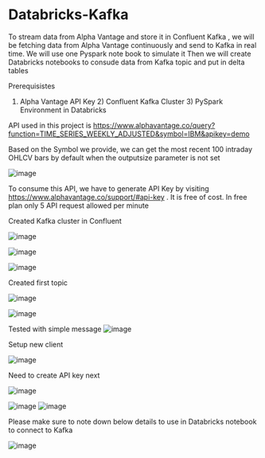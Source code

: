 # Databricks-Kafka

To stream data from Alpha Vantage and store it in Confluent Kafka , we will be fetching data from Alpha Vantage continuously and send to Kafka in real time. We  will use one Pyspark note book to simulate it
Then we will create Databricks notebooks to consude data from Kafka topic and put in delta tables

Prerequisistes
1) Alpha Vantage API Key   2) Confluent Kafka Cluster     3) PySpark Environment in Databricks

API used in this project is https://www.alphavantage.co/query?function=TIME_SERIES_WEEKLY_ADJUSTED&symbol=IBM&apikey=demo

Based on the Symbol we provide, we can get  the most recent 100 intraday OHLCV bars by default when the outputsize parameter is not set

![image](https://github.com/user-attachments/assets/3d98972b-8e22-4a68-a7c6-f312214f73ba)

 
To consume this API, we have to generate API Key by visiting https://www.alphavantage.co/support/#api-key  . It is free of cost. In free plan only 5 API request allowed per minute




Created Kafka cluster in Confluent

![image](https://github.com/user-attachments/assets/970de6b6-e357-45cc-9e8b-e0047d95ef80)



![image](https://github.com/user-attachments/assets/e8f70dcc-0a97-4ae5-86a8-7c3627741643)


![image](https://github.com/user-attachments/assets/047eea2a-7925-45e6-9fdd-fa88984e85b0)


Created first topic

![image](https://github.com/user-attachments/assets/753a9c06-801f-4bab-8e09-9833602c6898)


![image](https://github.com/user-attachments/assets/0ea61ec2-0a2e-4be4-9995-76da9c51628e)

Tested with simple message
![image](https://github.com/user-attachments/assets/d5f2f5b8-07c8-4f85-90b3-be0eee1cd827)


Setup new client

![image](https://github.com/user-attachments/assets/604b0f70-daf6-45d2-b590-12aea5c5d379)


Need to create API key next

![image](https://github.com/user-attachments/assets/5fb2768c-f8e8-4f91-be6b-21d5984021a5)

![image](https://github.com/user-attachments/assets/9aabd8e1-74e1-40ad-85fa-404d41d16a95)
![image](https://github.com/user-attachments/assets/b68a3c94-966c-4bb9-933c-ca7efb4c6f2f)


Please make sure to note down below details to use in Databricks notebook to connect to Kafka

![image](https://github.com/user-attachments/assets/e19d4025-f259-4d2a-80bc-2dc076049725)
